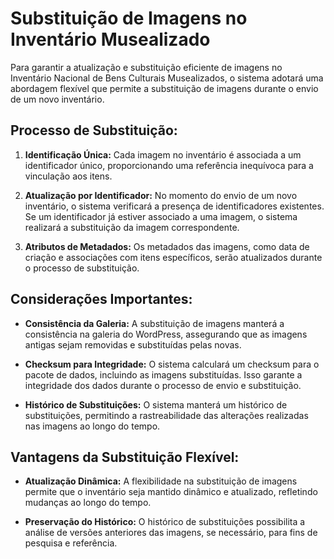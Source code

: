 # Substituição de Imagens no Inventário Musealizado

Para garantir a atualização e substituição eficiente de imagens no Inventário Nacional de Bens Culturais Musealizados, o sistema adotará uma abordagem flexível que permite a substituição de imagens durante o envio de um novo inventário.

## Processo de Substituição:

1. **Identificação Única:** Cada imagem no inventário é associada a um identificador único, proporcionando uma referência inequívoca para a vinculação aos itens.

2. **Atualização por Identificador:** No momento do envio de um novo inventário, o sistema verificará a presença de identificadores existentes. Se um identificador já estiver associado a uma imagem, o sistema realizará a substituição da imagem correspondente.

3. **Atributos de Metadados:** Os metadados das imagens, como data de criação e associações com itens específicos, serão atualizados durante o processo de substituição.

## Considerações Importantes:

- **Consistência da Galeria:** A substituição de imagens manterá a consistência na galeria do WordPress, assegurando que as imagens antigas sejam removidas e substituídas pelas novas.

- **Checksum para Integridade:** O sistema calculará um checksum para o pacote de dados, incluindo as imagens substituídas. Isso garante a integridade dos dados durante o processo de envio e substituição.

- **Histórico de Substituições:** O sistema manterá um histórico de substituições, permitindo a rastreabilidade das alterações realizadas nas imagens ao longo do tempo.

## Vantagens da Substituição Flexível:

- **Atualização Dinâmica:** A flexibilidade na substituição de imagens permite que o inventário seja mantido dinâmico e atualizado, refletindo mudanças ao longo do tempo.

- **Preservação do Histórico:** O histórico de substituições possibilita a análise de versões anteriores das imagens, se necessário, para fins de pesquisa e referência.